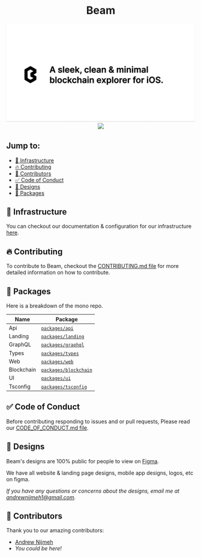 <div align="center">
    <h1>Beam</h1>
    <img alt="banner for beam" src="assets/banner.png">
    <img allt="lint workflow result" src="https://github.com/gleich/lumber/workflows/lint/badge.svg">
</div>

## Jump to:

-   [📡 Infrastructure](#-infrastructure)
-   [🔥 Contributing](#-contributing)
-   [👥 Contributors](#-contributors)
-   [✅ Code of Conduct](#-code-of-conduct)
-   [🎨 Designs](#-designss)
-   [🧰 Packages](#-packages)

## 📡 Infrastructure

You can checkout our documentation & configuration for our infrastructure [here](https://github.com/joinbeam/beam/blob/main/INFRASTRUCTURE.md).

## 🔥 Contributing

To contribute to Beam, checkout the [CONTRIBUTING.md file](https://github.com/joinbeam/beam/blob/main/CONTRIBUTING.md) for more detailed information on how to contribute.

## 🧰 Packages

Here is a breakdown of the mono repo.

| Name       | Package                                     |
| ---------- | ------------------------------------------- |
| Api        | [`packages/api`](packages/api)              |
| Landing    | [`packages/landing`](packages/landing/)     |
| GraphQL    | [`packages/graphql`](packages/graphql/)     |
| Types      | [`packages/types`](packages/types)          |
| Web        | [`packages/web`](packages/web)              |
| Blockchain | [`packages/blockchain`](packages/blockchain) |
| UI         | [`packages/ui`](packages/ui)                |
| Tsconfig   | [`packages/tsconfig`](packages/tsconfig)    |

## ✅ Code of Conduct

Before contributing responding to issues and or pull requests, Please read our [CODE_OF_CONDUCT.md file](https://github.com/joinbeam/beam/blob/main/CODE_OF_CONDUCT.md).

## 🎨 Designs

Beam's designs are 100% public for people to view on [Figma](https://www.figma.com/file/Fg4dD1yrJKmAh8i8Qd9Lum/Beam-App-Designs?node-id=19%3A43).

We have all website & landing page designs, mobile app designs, logos, etc on figma.

_If you have any questions or concerns about the designs, email me at andrewnijmeh1@gmail.com._

## 👥 Contributors

Thank you to our amazing contributors:

- [Andrew Nijmeh](https://twitter.com/0xnijmeh)
- *You could be here!*